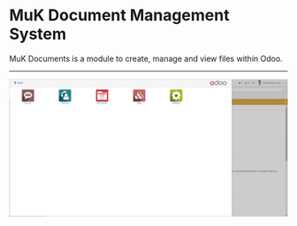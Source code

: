# MuK Document Management System

MuK Documents is a module to create, manage and view files within Odoo.

---

<img align="center" src="static/description/demo.gif"/>
